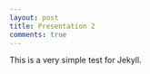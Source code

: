 ```yaml
---
layout: post
title: Presentation 2
comments: true
---
```

<body onload="javascript:alert('Echa Muni')">
This is a very simple test for Jekyll.
</body>
